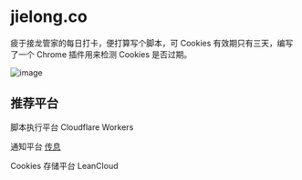 # jielong.co

疲于接龙管家的每日打卡，便打算写个脚本，可 Cookies 有效期只有三天，编写了一个 Chrome 插件用来检测 Cookies 是否过期。

![image](https://pic.imgdb.cn/item/666405395e6d1bfa054d8f34.png)

## 推荐平台

脚本执行平台 Cloudflare Workers

通知平台 [传息](https://cx.super4.cn/)

Cookies 存储平台 LeanCloud
